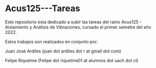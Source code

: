# Acus125---Tareas

Este repositorio esta dedicado a subir las tareas del ramo Acus125 - Aislamiento y Análisis de Vibraciones, cursado el primer semetre del año 2022.


Estos trabajos son realizados en conjunto por:

Juan José Ardiles (juan dot ardiles dot r at gmail dot com)

Felipe Riquelme (Felipe dot riquelme01 at alumnos dot uach dot cl)

